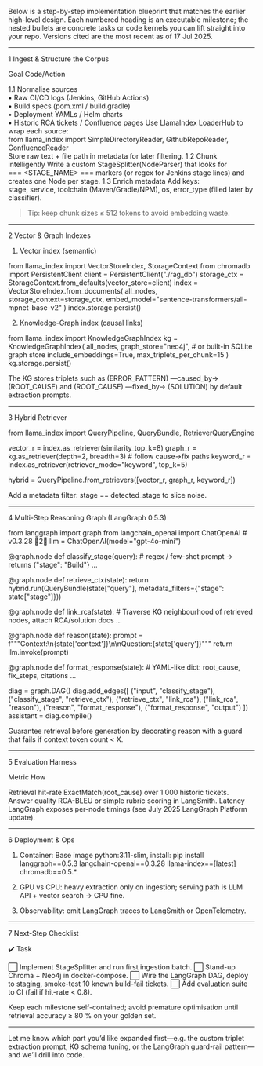 
Below is a step-by-step implementation blueprint that matches the earlier high-level design. Each numbered heading is an executable milestone; the nested bullets are concrete tasks or code kernels you can lift straight into your repo.  Versions cited are the most recent as of 17 Jul 2025.


---

1  Ingest & Structure the Corpus

Goal	Code/Action

1.1 Normalise sources<br>• Raw CI/CD logs (Jenkins, GitHub Actions)<br>• Build specs (pom.xml / build.gradle)<br>• Deployment YAMLs / Helm charts<br>• Historic RCA tickets / Confluence pages	Use LlamaIndex LoaderHub to wrap each source:<br>from llama_index import SimpleDirectoryReader, GithubRepoReader, ConfluenceReader<br>Store raw text + file path in metadata for later filtering.
1.2 Chunk intelligently	Write a custom StageSplitter(NodeParser) that looks for<br>=== <STAGE_NAME> === markers (or regex for Jenkins stage lines) and creates one Node per stage.
1.3 Enrich metadata	Add keys:<br>stage, service, toolchain (Maven/Gradle/NPM), os, error_type (filled later by classifier).


> Tip: keep chunk sizes ≤ 512 tokens to avoid embedding waste.




---

2  Vector & Graph Indexes

1. Vector index (semantic)



from llama_index import VectorStoreIndex, StorageContext
from chromadb import PersistentClient
client = PersistentClient("./rag_db")
storage_ctx = StorageContext.from_defaults(vector_store=client)
index = VectorStoreIndex.from_documents(
    all_nodes,
    storage_context=storage_ctx,
    embed_model="sentence-transformers/all-mpnet-base-v2"
)
index.storage.persist()

2. Knowledge-Graph index (causal links)



from llama_index import KnowledgeGraphIndex
kg = KnowledgeGraphIndex(
    all_nodes,
    graph_store="neo4j",          # or built-in SQLite graph store
    include_embeddings=True,
    max_triplets_per_chunk=15
)
kg.storage.persist()

The KG stores triplets such as
(ERROR_PATTERN) —caused_by→ (ROOT_CAUSE) and
(ROOT_CAUSE) —fixed_by→ (SOLUTION) by default extraction prompts. 


---

3  Hybrid Retriever

from llama_index import QueryPipeline, QueryBundle, RetrieverQueryEngine

vector_r = index.as_retriever(similarity_top_k=8)
graph_r  = kg.as_retriever(depth=2, breadth=3)  # follow cause→fix paths
keyword_r = index.as_retriever(retriever_mode="keyword", top_k=5)

hybrid = QueryPipeline.from_retrievers([vector_r, graph_r, keyword_r])

Add a metadata filter: stage == detected_stage to slice noise.


---

4  Multi-Step Reasoning Graph (LangGraph 0.5.3) 

from langgraph import graph
from langchain_openai import ChatOpenAI   # v0.3.28 2
llm = ChatOpenAI(model="gpt-4o-mini")

@graph.node
def classify_stage(query):
    # regex / few-shot prompt → returns {"stage": "Build"}
    ...

@graph.node
def retrieve_ctx(state):
    return hybrid.run(QueryBundle(state["query"], metadata_filters={"stage": state["stage"]}))

@graph.node
def link_rca(state):
    # Traverse KG neighbourhood of retrieved nodes, attach RCA/solution docs
    ...

@graph.node
def reason(state):
    prompt = f"""Context:\n{state['context']}\n\nQuestion:{state['query']}"""
    return llm.invoke(prompt)

@graph.node
def format_response(state):
    # YAML-like dict: root_cause, fix_steps, citations
    ...

diag = graph.DAG()
diag.add_edges([
    ("input", "classify_stage"),
    ("classify_stage", "retrieve_ctx"),
    ("retrieve_ctx", "link_rca"),
    ("link_rca", "reason"),
    ("reason", "format_response"),
    ("format_response", "output")
])
assistant = diag.compile()

Guarantee retrieval before generation by decorating reason with a guard that fails if context token count < X.


---

5  Evaluation Harness

Metric	How

Retrieval hit-rate	ExactMatch(root_cause) over 1 000 historic tickets.
Answer quality	RCA-BLEU or simple rubric scoring in LangSmith.
Latency	LangGraph exposes per-node timings (see July 2025 LangGraph Platform update). 



---

6  Deployment & Ops

1. Container: Base image python:3.11-slim, install:
pip install langgraph==0.5.3 langchain-openai==0.3.28 llama-index==[latest] chromadb==0.5.*.


2. GPU vs CPU: heavy extraction only on ingestion; serving path is LLM API + vector search → CPU fine.


3. Observability: emit LangGraph traces to LangSmith or OpenTelemetry.




---

7  Next-Step Checklist

✔️	Task

⬜	Implement StageSplitter and run first ingestion batch.
⬜	Stand-up Chroma + Neo4j in docker-compose.
⬜	Wire the LangGraph DAG, deploy to staging, smoke-test 10 known build-fail tickets.
⬜	Add evaluation suite to CI (fail if hit-rate < 0.8).


Keep each milestone self-contained; avoid premature optimisation until retrieval accuracy ≥ 80 % on your golden set.


---

Let me know which part you’d like expanded first—e.g. the custom triplet extraction prompt, KG schema tuning, or the LangGraph guard-rail pattern—and we’ll drill into code.

